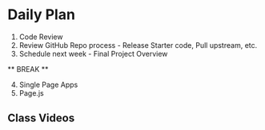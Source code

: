 # Daily Plan
1. Code Review
2. Review GitHub Repo process - Release Starter code, Pull upstream, etc.
3. Schedule next week - Final Project Overview

** BREAK **

4. Single Page Apps
5. Page.js

## Class Videos
[]()
[]()
[]()
